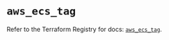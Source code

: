 # `aws_ecs_tag`

Refer to the Terraform Registry for docs: [`aws_ecs_tag`](https://registry.terraform.io/providers/hashicorp/aws/3.76.1/docs/resources/ecs_tag).
